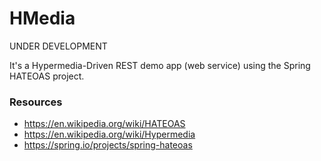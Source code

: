 
# HMedia

UNDER DEVELOPMENT

It's a Hypermedia-Driven REST demo app (web service) using the Spring HATEOAS project.


### Resources

* https://en.wikipedia.org/wiki/HATEOAS
* https://en.wikipedia.org/wiki/Hypermedia
* https://spring.io/projects/spring-hateoas


